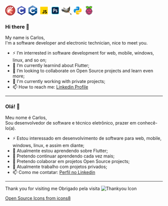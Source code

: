 ![Pascal Icon](https://github.com/TheCarlosJR/TheCarlosJR/blob/main/icons8-ide-do-delphi-32.png)
![C Icon](https://github.com/TheCarlosJR/TheCarlosJR/blob/main/icons8-programação-c-32.png)
![C++ Icon](https://github.com/TheCarlosJR/TheCarlosJR/blob/main/icons8-cplusplus-a-general-purpose-descriptive-programming-computer-language-32.png)
![JS Icon](https://github.com/TheCarlosJR/TheCarlosJR/blob/main/icons8-javascript-32.png)
![Photoshop Icon](https://github.com/TheCarlosJR/TheCarlosJR/blob/main/icons8-adobe-photoshop-32.png)
![Gimp Icon](https://github.com/TheCarlosJR/TheCarlosJR/blob/main/icons8-gimp-32.png)
![Python Icon](https://github.com/TheCarlosJR/TheCarlosJR/blob/main/icons8-python-32.png)
![Raspberry Icon](https://github.com/TheCarlosJR/TheCarlosJR/blob/main/icons8-raspberry-pi-32.png)
  
### Hi there 👋
  
My name is Carlos,  
I'm a software developer and electronic technician, nice to meet you.
  
- ⚡ I’m interrested in software development for web, mobile, windows, linux, and so on;
- 🌱 I’m currently learnind about Flutter;
- 👯 I’m looking to collaborate on Open Source projects and learn even more;
- 🔭 I'm currently working with private projects;
- 📫 How to reach me: [Linkedin Profile](https://www.linkedin.com/in/eng-carlos-jr/)
  
--------------------------------------------------------------
  
### Olá! 👋
  
Meu nome é Carlos,  
Sou desenvolvedor de software e técnico eletrônico, prazer em conhecê-lo(a).
  
- ⚡ Estou interessado em desenvolvimento de software para web, mobile, windows, linux, e assim em diante;
- 🌱 Atualmente estou aprendendo sobre Flutter;
- 🌱 Pretendo continuar aprendendo cada vez mais;
- 👯 Pretendo colaborar em projetos Open Source projects;
- 🔭 Atualmente trabalho com projetos privados;
- 📫 Como me contatar: [Perfil no Linkedin](https://www.linkedin.com/in/eng-carlos-jr/)
  
--------------------------------------------------------------
  
Thank you for visiting me
Obrigado pela visita
![Thankyou Icon](https://github.com/TheCarlosJR/TheCarlosJR/blob/main/icons8-tarefa-concluída-32.png)
  
[Open Source Icons from icons8](https://icons8.com.br/)
<!--
**TheCarlosJR/TheCarlosJR** is a ✨ _special_ ✨ repository because its `README.md` (this file) appears on your GitHub profile.

Here are some ideas to get you started:

- 🔭 I’m currently working on ...
- 🌱 I’m currently learning ...
- 👯 I’m looking to collaborate on ...
- 🤔 I’m looking for help with ...
- 💬 Ask me about ...
- 📫 How to reach me: ...
- 😄 Pronouns: ...
- ⚡ Fun fact: ...
-->
